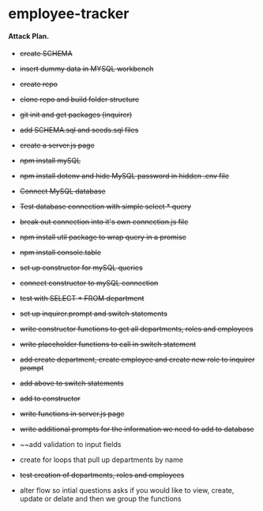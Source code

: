 # employee-tracker

#### Attack Plan.
* ~~create SCHEMA~~
* ~~insert dummy data in MYSQL workbench~~
* ~~create repo~~
* ~~clone repo and build folder structure~~
* ~~git init and get packages (inquirer)~~
* ~~add SCHEMA.sql and seeds.sql files~~
* ~~create a server.js page~~
* ~~npm install mySQL~~
* ~~npm install dotenv and hide MySQL password in hidden .env file~~
* ~~Connect MySQL database~~
* ~~Test database connection with simple select * query~~
* ~~break out connection into it's own connection.js file~~
* ~~npm install util package to wrap query in a promise~~
* ~~npm install console.table~~
* ~~set up constructor for mySQL queries~~
* ~~connect constructor to mySQL connection~~
* ~~test with SELECT * FROM department~~
* ~~set up inquirer.prompt and switch statements~~
* ~~write constructor functions to get all departments, roles and employees~~
* ~~write placeholder functions to call in switch statement~~
* ~~add create department, create employee and create new role to inquirer prompt~~
* ~~add above to switch statements~~
* ~~add to constructor~~
* ~~write functions in server.js page~~
* ~~write additional prompts for the information we need to add to database~~
* ~~add validation to input fields
* create for loops that pull up departments by name
* ~~test creation of departments, roles and employees~~

* alter flow so intial questions asks if you would like to view, create, update or delate and then we group the functions
